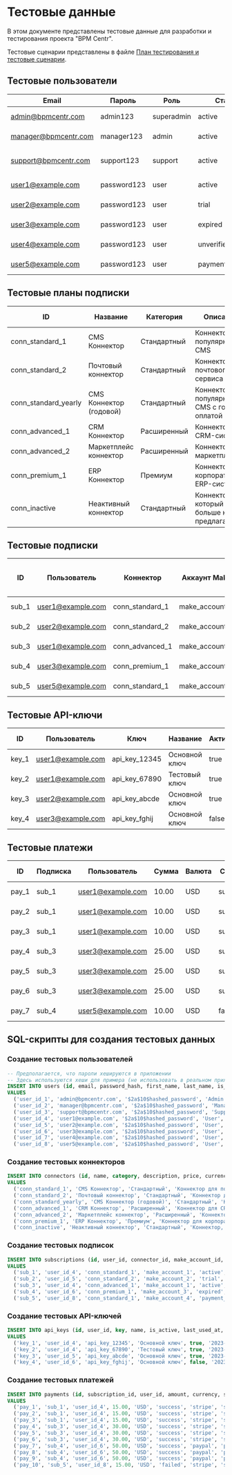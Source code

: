 # Тестовые данные

В этом документе представлены тестовые данные для разработки и тестирования проекта "BPM Centr".

Тестовые сценарии представлены в файле [План тестирования и тестовые сценарии](test_plan.md).

## Тестовые пользователи

| Email | Пароль | Роль | Статус | Описание |
|-------|--------|------|--------|----------|
| admin@bpmcentr.com | admin123 | superadmin | active | Суперадминистратор системы |
| manager@bpmcentr.com | manager123 | admin | active | Администратор системы |
| support@bpmcentr.com | support123 | support | active | Специалист технической поддержки |
| user1@example.com | password123 | user | active | Пользователь с активной подпиской |
| user2@example.com | password123 | user | trial | Пользователь на пробном периоде |
| user3@example.com | password123 | user | expired | Пользователь с истекшей подпиской |
| user4@example.com | password123 | user | unverified | Незарегистрированный пользователь |
| user5@example.com | password123 | user | payment_pending | Пользователь с ожидающим платежом |

## Тестовые планы подписки

| ID | Название | Категория | Описание | Цена | Валюта | Период | Пробный период | Активен |
|----|----------|----------|----------|------|--------|--------|----------------|---------|
| conn_standard_1 | CMS Коннектор | Стандартный | Коннектор для популярной CMS | 15.00 | USD | monthly | 7 | true |
| conn_standard_2 | Почтовый коннектор | Стандартный | Коннектор для почтового сервиса | 15.00 | USD | monthly | 7 | true |
| conn_standard_yearly | CMS Коннектор (годовой) | Стандартный | Коннектор для популярной CMS с годовой оплатой | 153.00 | USD | yearly | 7 | true |
| conn_advanced_1 | CRM Коннектор | Расширенный | Коннектор для CRM-системы | 30.00 | USD | monthly | 7 | true |
| conn_advanced_2 | Маркетплейс коннектор | Расширенный | Коннектор для маркетплейса | 30.00 | USD | monthly | 7 | true |
| conn_premium_1 | ERP Коннектор | Премиум | Коннектор для корпоративной ERP-системы | 50.00 | USD | monthly | 14 | true |
| conn_inactive | Неактивный коннектор | Стандартный | Коннектор, который больше не предлагается | 15.00 | USD | monthly | 7 | false |

## Тестовые подписки

| ID | Пользователь | Коннектор | Аккаунт Make | Статус | Дата начала | Дата окончания | Дата окончания пробного периода |
|----|--------------|----------|--------------|--------|-------------|----------------|--------------------------------|
| sub_1 | user1@example.com | conn_standard_1 | make_account_1 | active | 2023-01-01 | 2023-12-31 | null |
| sub_2 | user2@example.com | conn_standard_2 | make_account_2 | trial | 2023-04-10 | 2023-04-17 | 2023-04-17 |
| sub_3 | user1@example.com | conn_advanced_1 | make_account_1 | active | 2023-01-01 | 2023-12-31 | null |
| sub_4 | user3@example.com | conn_premium_1 | make_account_3 | expired | 2023-01-01 | 2023-03-31 | null |
| sub_5 | user5@example.com | conn_standard_1 | make_account_4 | payment_pending | 2023-03-01 | 2023-04-01 | null |

## Тестовые API-ключи

| ID | Пользователь | Ключ | Название | Активен | Последнее использование |
|----|--------------|------|----------|---------|-------------------------|
| key_1 | user1@example.com | api_key_12345 | Основной ключ | true | 2023-04-15 |
| key_2 | user1@example.com | api_key_67890 | Тестовый ключ | true | 2023-04-10 |
| key_3 | user2@example.com | api_key_abcde | Основной ключ | true | 2023-04-14 |
| key_4 | user3@example.com | api_key_fghij | Основной ключ | false | 2023-03-20 |

## Тестовые платежи

| ID | Подписка | Пользователь | Сумма | Валюта | Статус | Метод оплаты | Дата создания |
|----|----------|--------------|-------|--------|--------|--------------|---------------|
| pay_1 | sub_1 | user1@example.com | 10.00 | USD | success | stripe | 2023-01-01 |
| pay_2 | sub_1 | user1@example.com | 10.00 | USD | success | stripe | 2023-02-01 |
| pay_3 | sub_1 | user1@example.com | 10.00 | USD | success | stripe | 2023-03-01 |
| pay_4 | sub_3 | user3@example.com | 25.00 | USD | success | paypal | 2023-01-01 |
| pay_5 | sub_3 | user3@example.com | 25.00 | USD | success | paypal | 2023-02-01 |
| pay_6 | sub_3 | user3@example.com | 25.00 | USD | success | paypal | 2023-03-01 |
| pay_7 | sub_4 | user5@example.com | 10.00 | USD | failed | stripe | 2023-04-01 |

## SQL-скрипты для создания тестовых данных

### Создание тестовых пользователей

```sql
-- Предполагается, что пароли хешируются в приложении
-- Здесь используются хеши для примера (не использовать в реальном приложении)
INSERT INTO users (id, email, password_hash, first_name, last_name, is_email_verified, role, status, created_at, updated_at)
VALUES
  ('user_id_1', 'admin@bpmcentr.com', '$2a$10$hashed_password', 'Admin', 'User', true, 'superadmin', 'active', NOW(), NOW()),
  ('user_id_2', 'manager@bpmcentr.com', '$2a$10$hashed_password', 'Manager', 'User', true, 'admin', 'active', NOW(), NOW()),
  ('user_id_3', 'support@bpmcentr.com', '$2a$10$hashed_password', 'Support', 'User', true, 'support', 'active', NOW(), NOW()),
  ('user_id_4', 'user1@example.com', '$2a$10$hashed_password', 'User', 'One', true, 'user', 'active', NOW(), NOW()),
  ('user_id_5', 'user2@example.com', '$2a$10$hashed_password', 'User', 'Two', true, 'user', 'trial', NOW(), NOW()),
  ('user_id_6', 'user3@example.com', '$2a$10$hashed_password', 'User', 'Three', true, 'user', 'expired', NOW(), NOW()),
  ('user_id_7', 'user4@example.com', '$2a$10$hashed_password', 'User', 'Four', false, 'user', 'unverified', NOW(), NOW()),
  ('user_id_8', 'user5@example.com', '$2a$10$hashed_password', 'User', 'Five', true, 'user', 'payment_pending', NOW(), NOW());
```

### Создание тестовых коннекторов

```sql
INSERT INTO connectors (id, name, category, description, price, currency, billing_period, trial_period_days, features, is_active, created_at, updated_at)
VALUES
  ('conn_standard_1', 'CMS Коннектор', 'Стандартный', 'Коннектор для популярной CMS', 15.00, 'USD', 'monthly', 7, '{"feature1": true, "feature2": true, "feature3": false}', true, NOW(), NOW()),
  ('conn_standard_2', 'Почтовый коннектор', 'Стандартный', 'Коннектор для почтового сервиса', 15.00, 'USD', 'monthly', 7, '{"feature1": true, "feature2": true, "feature3": false}', true, NOW(), NOW()),
  ('conn_standard_yearly', 'CMS Коннектор (годовой)', 'Стандартный', 'Коннектор для популярной CMS с годовой оплатой', 153.00, 'USD', 'yearly', 7, '{"feature1": true, "feature2": true, "feature3": false}', true, NOW(), NOW()),
  ('conn_advanced_1', 'CRM Коннектор', 'Расширенный', 'Коннектор для CRM-системы', 30.00, 'USD', 'monthly', 7, '{"feature1": true, "feature2": true, "feature3": true}', true, NOW(), NOW()),
  ('conn_advanced_2', 'Маркетплейс коннектор', 'Расширенный', 'Коннектор для маркетплейса', 30.00, 'USD', 'monthly', 7, '{"feature1": true, "feature2": true, "feature3": true}', true, NOW(), NOW()),
  ('conn_premium_1', 'ERP Коннектор', 'Премиум', 'Коннектор для корпоративной ERP-системы', 50.00, 'USD', 'monthly', 14, '{"feature1": true, "feature2": true, "feature3": true, "feature4": true}', true, NOW(), NOW()),
  ('conn_inactive', 'Неактивный коннектор', 'Стандартный', 'Коннектор, который больше не предлагается', 15.00, 'USD', 'monthly', 7, '{"feature1": true, "feature2": false, "feature3": false}', false, NOW(), NOW());
```

### Создание тестовых подписок

```sql
INSERT INTO subscriptions (id, user_id, connector_id, make_account_id, status, start_date, end_date, trial_end_date, stripe_subscription_id, stripe_customer_id, created_at, updated_at)
VALUES
  ('sub_1', 'user_id_4', 'conn_standard_1', 'make_account_1', 'active', '2023-01-01', '2023-12-31', NULL, 'stripe_sub_1', 'stripe_cus_1', NOW(), NOW()),
  ('sub_2', 'user_id_5', 'conn_standard_2', 'make_account_2', 'trial', '2023-04-10', '2023-04-17', '2023-04-17', 'stripe_sub_2', 'stripe_cus_2', NOW(), NOW()),
  ('sub_3', 'user_id_4', 'conn_advanced_1', 'make_account_1', 'active', '2023-01-01', '2023-12-31', NULL, 'stripe_sub_3', 'stripe_cus_1', NOW(), NOW()),
  ('sub_4', 'user_id_6', 'conn_premium_1', 'make_account_3', 'expired', '2023-01-01', '2023-03-31', NULL, 'stripe_sub_4', 'stripe_cus_3', NOW(), NOW()),
  ('sub_5', 'user_id_8', 'conn_standard_1', 'make_account_4', 'payment_pending', '2023-03-01', '2023-04-01', NULL, 'stripe_sub_5', 'stripe_cus_4', NOW(), NOW());
```

### Создание тестовых API-ключей

```sql
INSERT INTO api_keys (id, user_id, key, name, is_active, last_used_at, created_at, updated_at)
VALUES
  ('key_1', 'user_id_4', 'api_key_12345', 'Основной ключ', true, '2023-04-15', NOW(), NOW()),
  ('key_2', 'user_id_4', 'api_key_67890', 'Тестовый ключ', true, '2023-04-10', NOW(), NOW()),
  ('key_3', 'user_id_5', 'api_key_abcde', 'Основной ключ', true, '2023-04-14', NOW(), NOW()),
  ('key_4', 'user_id_6', 'api_key_fghij', 'Основной ключ', false, '2023-03-20', NOW(), NOW());
```

### Создание тестовых платежей

```sql
INSERT INTO payments (id, subscription_id, user_id, amount, currency, status, payment_method, stripe_payment_id, created_at, updated_at)
VALUES
  ('pay_1', 'sub_1', 'user_id_4', 15.00, 'USD', 'success', 'stripe', 'stripe_pay_1', '2023-01-01', NOW()),
  ('pay_2', 'sub_1', 'user_id_4', 15.00, 'USD', 'success', 'stripe', 'stripe_pay_2', '2023-02-01', NOW()),
  ('pay_3', 'sub_1', 'user_id_4', 15.00, 'USD', 'success', 'stripe', 'stripe_pay_3', '2023-03-01', NOW()),
  ('pay_4', 'sub_3', 'user_id_4', 30.00, 'USD', 'success', 'stripe', 'stripe_pay_4', '2023-01-01', NOW()),
  ('pay_5', 'sub_3', 'user_id_4', 30.00, 'USD', 'success', 'stripe', 'stripe_pay_5', '2023-02-01', NOW()),
  ('pay_6', 'sub_3', 'user_id_4', 30.00, 'USD', 'success', 'stripe', 'stripe_pay_6', '2023-03-01', NOW()),
  ('pay_7', 'sub_4', 'user_id_6', 50.00, 'USD', 'success', 'paypal', 'paypal_pay_1', '2023-01-01', NOW()),
  ('pay_8', 'sub_4', 'user_id_6', 50.00, 'USD', 'success', 'paypal', 'paypal_pay_2', '2023-02-01', NOW()),
  ('pay_9', 'sub_4', 'user_id_6', 50.00, 'USD', 'success', 'paypal', 'paypal_pay_3', '2023-03-01', NOW()),
  ('pay_10', 'sub_5', 'user_id_8', 15.00, 'USD', 'failed', 'stripe', 'stripe_pay_7', '2023-04-01', NOW());
```
